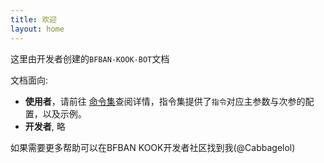 ```yaml
---
title: 欢迎
layout: home
---
```


这里由开发者创建的`BFBAN-KOOK-BOT`文档

文档面向:

- **使用者**，请前往 [命令集](./command.md)查阅详情，指令集提供了`指令`对应主参数与次参的配置，以及示例。
- **开发者**, 略

如果需要更多帮助可以在BFBAN KOOK开发者社区找到我(@Cabbagelol)
